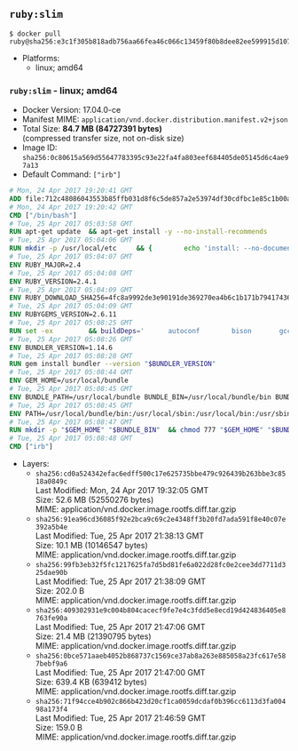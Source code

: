 ## `ruby:slim`

```console
$ docker pull ruby@sha256:e3c1f305b818adb756aa66fea46c066c13459f80b8dee82ee599915d10790221
```

-	Platforms:
	-	linux; amd64

### `ruby:slim` - linux; amd64

-	Docker Version: 17.04.0-ce
-	Manifest MIME: `application/vnd.docker.distribution.manifest.v2+json`
-	Total Size: **84.7 MB (84727391 bytes)**  
	(compressed transfer size, not on-disk size)
-	Image ID: `sha256:0c80615a569d55647783395c93e22fa4fa803eef684405de05145d6c4ae97a13`
-	Default Command: `["irb"]`

```dockerfile
# Mon, 24 Apr 2017 19:20:41 GMT
ADD file:712c48086043553b85ffb031d8f6c5de857a2e53974df30cdfbc1e85c1b00a25 in / 
# Mon, 24 Apr 2017 19:20:42 GMT
CMD ["/bin/bash"]
# Tue, 25 Apr 2017 05:03:58 GMT
RUN apt-get update 	&& apt-get install -y --no-install-recommends 		bzip2 		ca-certificates 		libffi-dev 		libgdbm3 		libssl-dev 		libyaml-dev 		procps 		zlib1g-dev 	&& rm -rf /var/lib/apt/lists/*
# Tue, 25 Apr 2017 05:04:06 GMT
RUN mkdir -p /usr/local/etc 	&& { 		echo 'install: --no-document'; 		echo 'update: --no-document'; 	} >> /usr/local/etc/gemrc
# Tue, 25 Apr 2017 05:04:07 GMT
ENV RUBY_MAJOR=2.4
# Tue, 25 Apr 2017 05:04:08 GMT
ENV RUBY_VERSION=2.4.1
# Tue, 25 Apr 2017 05:04:09 GMT
ENV RUBY_DOWNLOAD_SHA256=4fc8a9992de3e90191de369270ea4b6c1b171b7941743614cc50822ddc1fe654
# Tue, 25 Apr 2017 05:04:09 GMT
ENV RUBYGEMS_VERSION=2.6.11
# Tue, 25 Apr 2017 05:08:25 GMT
RUN set -ex 		&& buildDeps=' 		autoconf 		bison 		gcc 		libbz2-dev 		libgdbm-dev 		libglib2.0-dev 		libncurses-dev 		libreadline-dev 		libxml2-dev 		libxslt-dev 		make 		ruby 		wget 		xz-utils 	' 	&& apt-get update 	&& apt-get install -y --no-install-recommends $buildDeps 	&& rm -rf /var/lib/apt/lists/* 		&& wget -O ruby.tar.xz "https://cache.ruby-lang.org/pub/ruby/${RUBY_MAJOR%-rc}/ruby-$RUBY_VERSION.tar.xz" 	&& echo "$RUBY_DOWNLOAD_SHA256 *ruby.tar.xz" | sha256sum -c - 		&& mkdir -p /usr/src/ruby 	&& tar -xJf ruby.tar.xz -C /usr/src/ruby --strip-components=1 	&& rm ruby.tar.xz 		&& cd /usr/src/ruby 		&& { 		echo '#define ENABLE_PATH_CHECK 0'; 		echo; 		cat file.c; 	} > file.c.new 	&& mv file.c.new file.c 		&& autoconf 	&& ./configure --disable-install-doc --enable-shared 	&& make -j"$(nproc)" 	&& make install 		&& apt-get purge -y --auto-remove $buildDeps 	&& cd / 	&& rm -r /usr/src/ruby 		&& gem update --system "$RUBYGEMS_VERSION"
# Tue, 25 Apr 2017 05:08:26 GMT
ENV BUNDLER_VERSION=1.14.6
# Tue, 25 Apr 2017 05:08:28 GMT
RUN gem install bundler --version "$BUNDLER_VERSION"
# Tue, 25 Apr 2017 05:08:44 GMT
ENV GEM_HOME=/usr/local/bundle
# Tue, 25 Apr 2017 05:08:45 GMT
ENV BUNDLE_PATH=/usr/local/bundle BUNDLE_BIN=/usr/local/bundle/bin BUNDLE_SILENCE_ROOT_WARNING=1 BUNDLE_APP_CONFIG=/usr/local/bundle
# Tue, 25 Apr 2017 05:08:45 GMT
ENV PATH=/usr/local/bundle/bin:/usr/local/sbin:/usr/local/bin:/usr/sbin:/usr/bin:/sbin:/bin
# Tue, 25 Apr 2017 05:08:47 GMT
RUN mkdir -p "$GEM_HOME" "$BUNDLE_BIN" 	&& chmod 777 "$GEM_HOME" "$BUNDLE_BIN"
# Tue, 25 Apr 2017 05:08:48 GMT
CMD ["irb"]
```

-	Layers:
	-	`sha256:cd0a524342efac6edff500c17e625735bbe479c926439b263bbe3c8518a0849c`  
		Last Modified: Mon, 24 Apr 2017 19:32:05 GMT  
		Size: 52.6 MB (52550276 bytes)  
		MIME: application/vnd.docker.image.rootfs.diff.tar.gzip
	-	`sha256:91ea96cd36085f92e2bca9c69c2e4348ff3b20fd7ada591f8e40c07e392a5b4e`  
		Last Modified: Tue, 25 Apr 2017 21:38:13 GMT  
		Size: 10.1 MB (10146547 bytes)  
		MIME: application/vnd.docker.image.rootfs.diff.tar.gzip
	-	`sha256:99fb3eb32f5fc1217625fa7d5bd81fe6a022d28fc0e2cee3dd7711d325dae90b`  
		Last Modified: Tue, 25 Apr 2017 21:38:09 GMT  
		Size: 202.0 B  
		MIME: application/vnd.docker.image.rootfs.diff.tar.gzip
	-	`sha256:409302931e9c004b804cacecf9fe7e4c3fdd5e8ecd19d424836405e8763fe90a`  
		Last Modified: Tue, 25 Apr 2017 21:47:06 GMT  
		Size: 21.4 MB (21390795 bytes)  
		MIME: application/vnd.docker.image.rootfs.diff.tar.gzip
	-	`sha256:0bce571aaeb4052b868737c1569ce37ab8a263e885058a23fc617e587bebf9a6`  
		Last Modified: Tue, 25 Apr 2017 21:47:00 GMT  
		Size: 639.4 KB (639412 bytes)  
		MIME: application/vnd.docker.image.rootfs.diff.tar.gzip
	-	`sha256:71f94cce4b902c866b423d20cf1ca0059dcdaf0b396cc6113d3fa00498a173f4`  
		Last Modified: Tue, 25 Apr 2017 21:46:59 GMT  
		Size: 159.0 B  
		MIME: application/vnd.docker.image.rootfs.diff.tar.gzip
